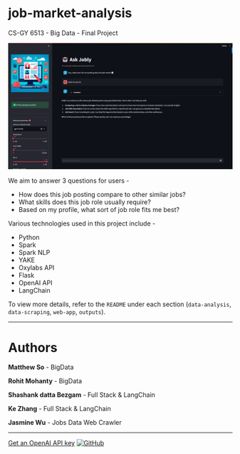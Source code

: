 # job-market-analysis

CS-GY 6513 - Big Data - Final Project

![Jobly Home Page](./web-app/StreamlitApp/jobly_homepage.png)

We aim to answer 3 questions for users -

- How does this job posting compare to other similar jobs?
- What skills does this job role usually require?
- Based on my profile, what sort of job role fits me best?

Various technologies used in this project include -

- Python
- Spark
- Spark NLP
- YAKE
- Oxylabs API
- Flask
- OpenAI API
- LangChain

To view more details, refer to the `README` under each section (`data-analysis`, `data-scraping`, `web-app`, `outputs`).

---

# Authors

**Matthew So** - BigData 

**Rohit Mohanty** - BigData 

**Shashank datta Bezgam** - Full Stack & LangChain 

**Ke Zhang** - Full Stack & LangChain 

**Jasmine Wu** - Jobs Data Web Crawler 

---

[Get an OpenAI API key](https://platform.openai.com/account/api-keys)
[![GitHub](https://img.shields.io/badge/github-%23121011.svg?style=for-the-badge&logo=github&logoColor=white)](https://github.com/shashankdatta/job-market-analysis)
